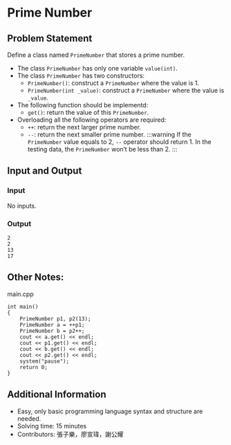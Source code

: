 # Prime Number

## Problem Statement
Define a class named `PrimeNumber` that stores a prime number.

* The class `PrimeNumber` has only one variable `value(int)`.
* The class `PrimeNumber` has two constructors:
    * `PrimeNumber()`: construct a `PrimeNumber` where the value is 1.
    * `PrimeNumber(int _value)`: construct a `PrimeNumber` where the value is `_value`.
* The following function should be implementd:
    * `get()`: return the value of this `PrimeNumber`.
* Overloading all the following operators are required:
    * `++`: return the next larger prime number. 
    * `--`: return the next smaller prime number.
:::warning
If the `PrimeNumber` value equals to 2, `--` operator should return 1. In the testing data, the `PrimeNumber` won’t be less than 2.
:::


## Input and Output

### Input
No inputs.

### Output
```
2
2
13
17
```

## Other Notes:
main.cpp
```
int main()
{	
	PrimeNumber p1, p2(13);	
	PrimeNumber a = ++p1;
	PrimeNumber b = p2++;
	cout << a.get() << endl;
	cout << p1.get() << endl;
	cout << b.get() << endl;
	cout << p2.get() << endl;
	system("pause");
	return 0;
}
```

## Additional Information
* Easy, only basic programming language syntax and structure are needed.
* Solving time: 15 minutes
* Contributors: 張子樂，廖宣瑋，謝公耀


